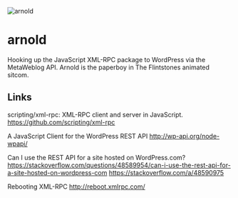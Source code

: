 ![arnold](https://user-images.githubusercontent.com/174772/114886154-ebce7f00-9dcc-11eb-91c2-3734e2af9182.png)
# arnold
Hooking up the JavaScript XML-RPC package to WordPress via the MetaWeblog API. Arnold is the paperboy in The Flintstones animated sitcom.


## Links

<!-- wp:paragraph -->
<p>scripting/xml-rpc: XML-RPC client and server in JavaScript. <a rel="noreferrer noopener" href="https://github.com/scripting/xml-rpc" target="_blank">https://github.com/scripting/xml-rpc</a></p>
<!-- /wp:paragraph -->

<!-- wp:paragraph -->
<p>A JavaScript Client for the WordPress REST API <a rel="noreferrer noopener" href="http://wp-api.org/node-wpapi/" target="_blank">http://wp-api.org/node-wpapi/</a></p>
<!-- /wp:paragraph -->

<!-- wp:paragraph -->
<p>Can I use the REST API for a site hosted on WordPress.com? <a rel="noreferrer noopener" href="https://stackoverflow.com/questions/48589954/can-i-use-the-rest-api-for-a-site-hosted-on-wordpress-com" target="_blank">https://stackoverflow.com/questions/48589954/can-i-use-the-rest-api-for-a-site-hosted-on-wordpress-com</a> <a rel="noreferrer noopener" href="https://stackoverflow.com/a/48590975" target="_blank">https://stackoverflow.com/a/48590975</a></p>
<!-- /wp:paragraph -->

<!-- wp:paragraph -->
<p>Rebooting XML-RPC <a href="http://reboot.xmlrpc.com/" target="_blank" rel="noreferrer noopener">http://reboot.xmlrpc.com/</a></p>
<!-- /wp:paragraph -->
